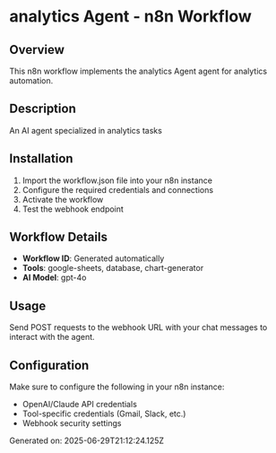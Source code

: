 # analytics Agent - n8n Workflow

## Overview
This n8n workflow implements the analytics Agent agent for analytics automation.

## Description
An AI agent specialized in analytics tasks

## Installation
1. Import the workflow.json file into your n8n instance
2. Configure the required credentials and connections
3. Activate the workflow
4. Test the webhook endpoint

## Workflow Details
- **Workflow ID**: Generated automatically
- **Tools**: google-sheets, database, chart-generator
- **AI Model**: gpt-4o

## Usage
Send POST requests to the webhook URL with your chat messages to interact with the agent.

## Configuration
Make sure to configure the following in your n8n instance:
- OpenAI/Claude API credentials
- Tool-specific credentials (Gmail, Slack, etc.)
- Webhook security settings

Generated on: 2025-06-29T21:12:24.125Z

